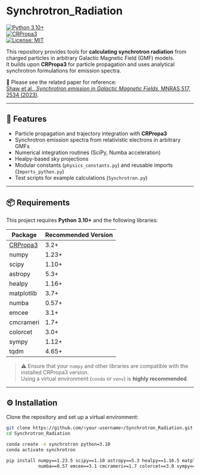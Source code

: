 # Synchrotron_Radiation

[![Python 3.10+](https://img.shields.io/badge/python-3.10%2B-blue.svg)](https://www.python.org/)  
[![CRPropa3](https://img.shields.io/badge/CRPropa3-3.2-green.svg)](https://crpropa.github.io/CRPropa3/)  
[![License: MIT](https://img.shields.io/badge/License-MIT-yellow.svg)](LICENSE)

This repository provides tools for **calculating synchrotron radiation** from charged particles in arbitrary Galactic Magnetic Field (GMF) models.  
It builds upon **CRPropa3** for particle propagation and uses analytical synchrotron formulations for emission spectra.  

📄 Please see the related paper for reference:  
[Shaw et al., *Synchrotron emission in Galactic Magnetic Fields*, MNRAS 517, 2534 (2023)](https://academic.oup.com/mnras/article/517/2/2534/6731784).

---

## 🚀 Features
- Particle propagation and trajectory integration with **CRPropa3**  
- Synchrotron emission spectra from relativistic electrons in arbitrary GMFs  
- Numerical integration routines (SciPy, Numba acceleration)  
- Healpy-based sky projections  
- Modular constants (`physics_constants.py`) and reusable imports (`Imports_python.py`)  
- Test scripts for example calculations (`Synchrotron.py`)  

---

## 📦 Requirements

This project requires **Python 3.10+** and the following libraries:

| Package      | Recommended Version |
|--------------|----------------------|
| [CRPropa3](https://crpropa.github.io/CRPropa3/pages/Installation.html) | 3.2+ |
| numpy        | 1.23+ |
| scipy        | 1.10+ |
| astropy      | 5.3+ |
| healpy       | 1.16+ |
| matplotlib   | 3.7+ |
| numba        | 0.57+ |
| emcee        | 3.1+ |
| cmcrameri    | 1.7+ |
| colorcet     | 3.0+ |
| sympy        | 1.12+ |
| tqdm         | 4.65+ |

> ⚠️ Ensure that your `numpy` and other libraries are compatible with the installed CRPropa3 version.  
> Using a virtual environment (`conda` or `venv`) is **highly recommended**.

---

## ⚙️ Installation

Clone the repository and set up a virtual environment:

```bash
git clone https://github.com/<your-username>/Synchrotron_Radiation.git
cd Synchrotron_Radiation

conda create -n synchrotron python=3.10
conda activate synchrotron

pip install numpy==1.23.5 scipy==1.10 astropy==5.3 healpy==1.16.5 matplotlib==3.7 \
            numba==0.57 emcee==3.1 cmcrameri==1.7 colorcet==3.0 sympy==1.12 tqdm==4.65
